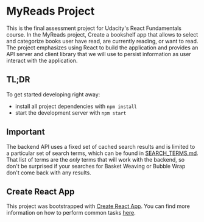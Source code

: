 # MyReads Project

This is the final assessment project for Udacity's React Fundamentals course. In the MyReads project, Create a bookshelf app that allows to select and categorize books user have read, are currently reading, or want to read. The project emphasizes using React to build the application and provides an API server and client library that we will use to persist information as user interact with the application.

## TL;DR

To get started developing right away:

* install all project dependencies with `npm install`
* start the development server with `npm start`

## Important
The backend API uses a fixed set of cached search results and is limited to a particular set of search terms, which can be found in [SEARCH_TERMS.md](SEARCH_TERMS.md). That list of terms are the _only_ terms that will work with the backend, so don't be surprised if your searches for Basket Weaving or Bubble Wrap don't come back with any results.

## Create React App

This project was bootstrapped with [Create React App](https://github.com/facebookincubator/create-react-app). You can find more information on how to perform common tasks [here](https://github.com/facebookincubator/create-react-app/blob/master/packages/react-scripts/template/README.md).
